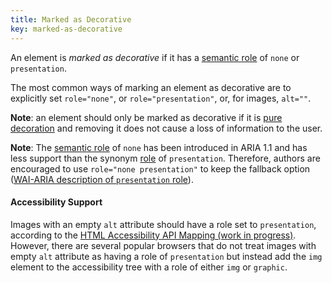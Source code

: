 ```yaml
---
title: Marked as Decorative
key: marked-as-decorative
---
```


An element is _marked as decorative_ if it has a [semantic role][] of `none` or `presentation`.

The most common ways of marking an element as decorative are to explicitly set `role="none"`, or `role="presentation"`, or, for images, `alt=""`.

**Note**: an element should only be marked as decorative if it is [pure decoration](https://www.w3.org/TR/WCAG21/#dfn-pure-decoration) and removing it does not cause a loss of information to the user.

**Note**: The [semantic role][] of `none` has been introduced in ARIA 1.1 and has less support than the synonym [role][semantic role] of `presentation`. Therefore, authors are encouraged to use `role="none presentation"` to keep the fallback option ([WAI-ARIA description of `presentation` role](https://www.w3.org/TR/wai-aria-1.1/#presentation)).

#### Accessibility Support

Images with an empty `alt` attribute should have a role set to `presentation`, according to the [HTML Accessibility API Mapping (work in progress)](https://www.w3.org/TR/html-aam-1.0/#html-element-role-mappings). However, there are several popular browsers that do not treat images with empty `alt` attribute as having a role of `presentation` but instead add the `img` element to the accessibility tree with a role of either `img` or `graphic`.

[semantic role]: #semantic-role 'Definition of semantic role'
